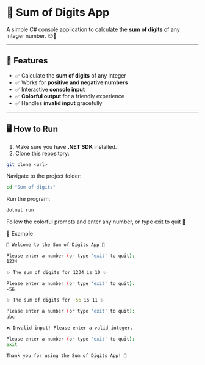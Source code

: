 # 🧮 Sum of Digits App

A simple C# console application to calculate the **sum of digits** of any integer number.  😍💖

---

## 🌟 Features

- ✅ Calculate the **sum of digits** of any integer  
- ✅ Works for **positive and negative numbers**  
- ✅ Interactive **console input**  
- ✅ **Colorful output** for a friendly experience  
- ✅ Handles **invalid input** gracefully  

---
## 🖥 How to Run

1. Make sure you have **.NET SDK** installed.  
2. Clone this repository:

```bash
git clone <url>
```

Navigate to the project folder:
```bash
cd "Sum of digits"
```

Run the program:
```bash
dotnet run
```

Follow the colorful prompts and enter any number, or type exit to quit 🎉

📝 Example
```bash
🌟 Welcome to the Sum of Digits App 🌟

Please enter a number (or type 'exit' to quit):
1234

✨ The sum of digits for 1234 is 10 ✨

Please enter a number (or type 'exit' to quit):
-56

✨ The sum of digits for -56 is 11 ✨

Please enter a number (or type 'exit' to quit):
abc

❌ Invalid input! Please enter a valid integer.

Please enter a number (or type 'exit' to quit):
exit

Thank you for using the Sum of Digits App! 💖
```
